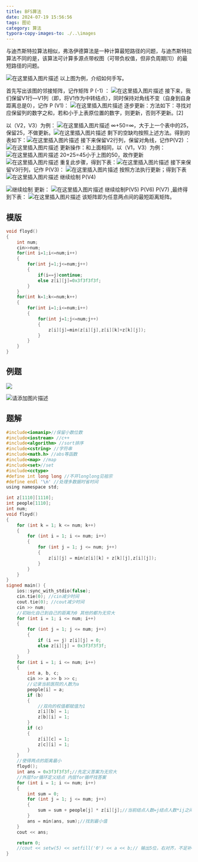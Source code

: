 ```yaml
---
title: BFS算法
date: 2024-07-19 15:56:56
tags: 图论
category: 算法
typora-copy-images-to: ./..\images
---
```


与迪杰斯特拉算法相似，弗洛伊德算法是一种计算最短路径的问题，与迪杰斯特拉算法不同的是，该算法可计算多源点带权图（可带负权值，但非负周期[1]）的最短路径的问题。

![在这里插入图片描述](../images/BFS算法/1.png)
以上图为例，介绍如何手写。

首先写出该图的邻接矩阵，记作矩阵 P (-1) ：
![在这里插入图片描述](../images/2.png)
接下来，我们保留V1行—V1列（即，将V1作为中转结点），同时保持对角线不变（自身到自身距离总是0），记作  P (V1)：
![在这里插入图片描述](../images/1.png)
逐步更新：方法如下：寻找对应保留列的数字之和，若和小于上表原位置的数字，则更新，否则不更新。[2]

以（V2，V3）为例：
![在这里插入图片描述](../images/4.png)
∞+50=∞，大于上一个表中的25，保留25，不做更新。![在这里插入图片描述](../images/5.png)
剩下的空缺均按照上述方法。得到的表如下：![在这里插入图片描述](../images/BFS算法/6.png)
接下来保留V2行列，保留对角线，记作P(V2)  ：
![在这里插入图片描述](../images/BFS算法/7.png)
更新操作：和上面相同，以（V1，V3）为例：
![在这里插入图片描述](../images/BFS算法/8.png)
20+25=45小于上图的50，故作更新
![在这里插入图片描述](../images/BFS算法/9.png)
重复此步骤，得到下表：![在这里插入图片描述](../images/BFS算法/10.png)
接下来保留V3行列，记作  P(V3)：
![在这里插入图片描述](../images/BFS算法/11.png)
按照方法执行更新；得到下表
![在这里插入图片描述](../images/BFS算法/12.png)
继续绘制 P(V4)

![继续绘制](../images/BFS算法/13.png)
 更新：
![在这里插入图片描述](../images/BFS算法/14.png)
继续绘制P(V5) P(V6) P(V7)  ,最终得到下表：
![在这里插入图片描述](../images/BFS算法/15.png)
该矩阵即为任意两点间的最短距离矩阵。
## 模版
~~~c
void floyd()
{
    int num;
    cin>>num;
    for(int i=1;i<=num;i++)
    {
        for(int j=1;j<=num;j++)
        {
            if(i==j)continue;
            else z[i][j]=0x3f3f3f3f;
        }
    }
    for(int k=1;k<=num;k++)
    {
        for(int i=1;i<=num;i++)
        {
            for(int j=1;j<=num;j++)
            {
                z[i][j]=min(z[i][j],z[i][k]+z[k][j]); 
            }
        }
    }
}
~~~
## 例题

![](https://gitee.com/ntostudy/picgo-md/raw/master/img/202408221612739.png)

![请添加图片描述](../images/BFS算法/16.png)
## 题解
~~~c
#include<iomanip>//保留小数位数
#include<iostream> //c++
#include<algorithm> //sort排序
#include<cstring> //字符串
#include<math.h> //abs等函数
#include<map> //map
#include<set>//set
#include<cctype>
#define int long long //不开longlong见祖宗
#define endl '\n' //处理多数据时省时间
using namespace std;

int z[1110][1110];
int people[1110];
int num;
void floyd()
{
    for (int k = 1; k <= num; k++)
    {
        for (int i = 1; i <= num; i++)
        {
            for (int j = 1; j <= num; j++)
            {
                z[i][j] = min(z[i][k] + z[k][j],z[i][j]);
            }
        }
    }
}
signed main() {
    ios::sync_with_stdio(false);
    cin.tie(0); //cin减少时间
    cout.tie(0); //cout减少时间
    cin >> num;
    //初始化自己到自己的距离为0 其他的都为无穷大
    for (int i = 1; i <= num; i++)
    {
        for (int j = 1; j <= num; j++)
        {
            if (i == j) z[i][j] = 0;
            else z[i][j] = 0x3f3f3f3f;
        }
    }
    for (int i = 1; i <= num; i++)
    {
        int a, b, c;
        cin >> a >> b >> c;
        //记录当前医院的人数为a
        people[i] = a;
        if (b)
        {
            //双向的权值都赋值为1
            z[i][b] = 1;
            z[b][i] = 1;
        }
        if (c)
        {
            z[i][c] = 1;
            z[c][i] = 1;
        }
    }
    //使得两点的距离最小
    floyd();
    int ans = 0x3f3f3f3f;//先定义答案为无穷大
    //外层for循环定义结点 内层for循坏找答案
    for (int i = 1; i <= num; i++)
    {
        int sum = 0;
        for (int j = 1; j <= num; j++)
        {
            sum = sum + people[j] * z[i][j];//当前结点人数=j结点人数*ij之间的距离
        }
        ans = min(ans, sum);//找到最小值
    }
    cout << ans;

    return 0;
    //cout << setw(5) << setfill('0') << a << b;// 输出5位，右对齐，不足补0 。
}
~~~




